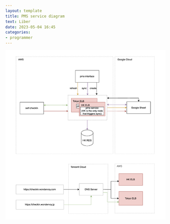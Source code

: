 ```yaml
---
layout: template
title: PMS service diagram
text: Liber
date: 2023-05-04 16:45
categories:
- programmer
---
```


![alt text](/images/image11.png)
